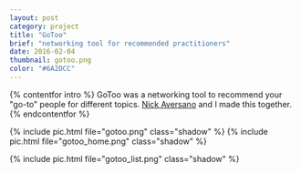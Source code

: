 ```yaml
---
layout: post
category: project
title: "GoToo"
brief: "networking tool for recommended practitioners"
date: 2016-02-04
thumbnail: gotoo.png
color: "#6A2DCC"
---
```


{% contentfor intro %}
GoToo was a networking tool to recommend your "go-to" people for different topics. [Nick Aversano](http://nickav.co/) and I made this together.
{% endcontentfor %}


{% include pic.html file="gotoo.png" class="shadow" %}
{% include pic.html file="gotoo_home.png" class="shadow" %}

{% include pic.html file="gotoo_list.png" class="shadow" %}
